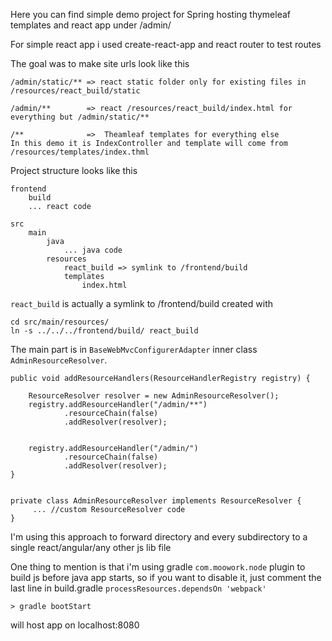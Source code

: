Here you can find simple demo project for Spring hosting thymeleaf templates and react app under /admin/

For simple react app i used create-react-app and react router to test routes

The goal was to make site urls look like this

    /admin/static/** => react static folder only for existing files in /resources/react_build/static
    
    /admin/**        => react /resources/react_build/index.html for everything but /admin/static/**
    
    /**              =>  Theamleaf templates for everything else 
    In this demo it is IndexController and template will come from /resources/templates/index.thml

Project structure looks like this

    frontend
        build
        ... react code
        
    src
        main
            java
                ... java code
            resources
                react_build => symlink to /frontend/build
                templates
                    index.html

`react_build` is actually a symlink to /frontend/build created with

    cd src/main/resources/
    ln -s ../../../frontend/build/ react_build

The main part is in `BaseWebMvcConfigurerAdapter` inner class `AdminResourceResolver`.

    public void addResourceHandlers(ResourceHandlerRegistry registry) {

        ResourceResolver resolver = new AdminResourceResolver();
        registry.addResourceHandler("/admin/**")
                .resourceChain(false)
                .addResolver(resolver);


        registry.addResourceHandler("/admin/")
                .resourceChain(false)
                .addResolver(resolver);
    }


    private class AdminResourceResolver implements ResourceResolver {
         ... //custom ResourceResolver code
    }

I'm using this approach to forward  directory and every subdirectory to a single react/angular/any other js lib file


One thing to mention is that i'm using  gradle `com.moowork.node` plugin 
to build js before java app starts, so if you want to disable it,
just comment the last line in build.gradle `processResources.dependsOn 'webpack'`



    > gradle bootStart
    
will host app on localhost:8080 